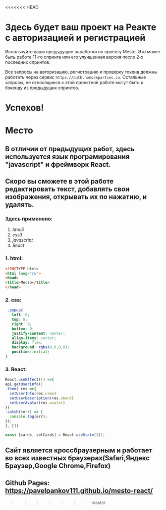 <<<<<<< HEAD
# Здесь будет ваш проект на Реакте с авторизацией и регистрацией

Используйте ваши предыдущие наработки по проекту Mesto. Это может быть работа 11-го спринта или его улучшенная версия после 2-х последних спринтов. 

Все запросы на авторизацию, регистрацию и проверку токена должны работать через сервис `https://auth.nomoreparties.co`. Остальные запросы, не относящиеся к этой проектной работе могут быть к бэкенду из предыдущих спринтов.

Успехов!
=======
# Место
## В отличии от предыдущих работ, здесь используется язык програмирования "javascript" и фреймворк React.
## Скоро вы сможете в этой работе редактировать текст, добавлять свои изображения, открывать их по нажатию, и удалять. 
### Здесь применено:
1. _html5_
2. _css3_
3. _javascript_
4. _React_

### 1. html:
``` html
<!DOCTYPE html>
<html lang="ru">
<head>
<title>Место</title>
</head>
```
  
### 2. css:
 ```css
  .popup{
    left: 0;
    top: 0;
    right: 0;
    bottom: 0;
    justify-content: center;
    align-items: center;
    display: flex;
    background: rgba(0,0,0,0);
    position:initial;
}
```
  
### 3. React:
  ```javascript
  React.useEffect(() =>{ 
  api.getUserInfo()
  .then( res =>{
    setUserInfo(res.name)
    setUserDescription(res.about)
    setUserAvatar(res.avatar)
  })
  .catch((err) => {
    console.log(err); 
  });     
  }, [])

const [cards, setCards] = React.useState([]);
```

## Сайт является кроссбраузерным и работает во всех известных браузерах(Safari,Яндекс Браузер,Google Chrome,Firefox)
## Github Pages: https://pavelpankov111.github.io/mesto-react/
  
  
  
  
  
>>>>>>> master
